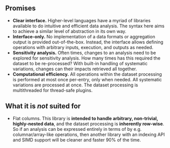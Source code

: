 ## Promises

- **Clear interface.** Higher-level languages have a myriad of libraries available to do intuitive and efficient data analysis. The syntax here aims to achieve a similar level of abstraction in its own way.
- **Interface-only.** No implementation of a data formats or aggregation output is provided out-of-the-box. Instead, the interface allows defining operations with arbitrary inputs, execution, and outputs as needed.
- **Sensitivity analysis.** Often times, changes to an analysis need to be explored for sensitivity analysis. How many times has this required the dataset to be re-processed? With built-in handling of systematic variations, changes can their impacts retrieved all together.
- **Computational efficiency.** All operations within the dataset processing is performed at most once per-entry, only when needed. All systematic variations are processed at once. The dataset processing is multithreaded for thread-safe plugins.

## What it is *not* suited for

- Flat columns. This library is **intended to handle arbitrary, non-trivial, highly-nested data**, and the dataset processing is **inherently row-wise**. So if an analysis can be expressed entirely in terms of by e.g. columnar/array-like operations, then another library with an indexing API and SIMD support will be cleaner and faster 90% of the time.